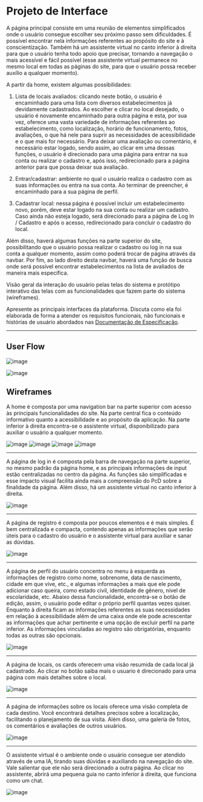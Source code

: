 
# Projeto de Interface

A página principal consiste em uma reunião de elementos simplificados onde o usuário consegue escolher seu próximo passo sem dificuldades. É possível encontrar nela informações referentes ao propósito do site e à conscientização. Também há um assistente virtual no canto inferior à direita para que o usuário tenha todo apoio que precisar, tornando a navegação o mais acessível e fácil possível (esse assistente virtual permanece no mesmo local em todas as páginas do site, para que o usuário possa receber auxílio a qualquer momento).

A partir da home, existem algumas possibilidades:

1. Lista de locais avaliados: clicando neste botão, o usuário é encaminhado para uma lista com diversos estabelecimentos já devidamente cadastrados. Ao escolher e clicar no local desejado, o usuário é novamente encaminhado para outra página e esta, por sua vez, oferece uma vasta variedade de informações referentes ao estabelecimento, como localização, horário de funcionamento, fotos, avaliações, o que há nele para suprir as necessidades de acessibilidade e o que mais for necessário. Para deixar uma avaliação ou comentário, é necessário estar logado, sendo assim, ao clicar em uma dessas funções, o usuário é direcionado para uma página para entrar na sua conta ou realizar o cadastro e, após isso, redirecionado para a página anterior para que possa deixar sua avaliação.

2. Entrar/cadastrar: ambiente no qual o usuário realiza o cadastro com as suas informações ou entra na sua conta. Ao terminar de preencher, é encaminhado para a sua página de perfil.

3. Cadastrar local: nessa página é possível incluir um estabelecimento novo, porém, deve estar logado na sua conta ou realizar um cadastro. Caso ainda não esteja logado, será direcionado para a página de Log In / Cadastro e após o acesso, redirecionado para concluir o cadastro do local.

Além disso, haverá algumas funções na parte superior do site, possibilitando que o usuário possa realizar o cadastro ou log in na sua conta a qualquer momento, assim como poderá trocar de página através da navbar. Por fim, ao lado direito desta navbar, haverá uma função de busca onde será possível encontrar estabelecimentos na lista de avaliados de maneira mais específica. 


Visão geral da interação do usuário pelas telas do sistema e protótipo interativo das telas com as funcionalidades que fazem parte do sistema (wireframes).

 Apresente as principais interfaces da plataforma. Discuta como ela foi elaborada de forma a atender os requisitos funcionais, não funcionais e histórias de usuário abordados nas <a href="2-Especificação do Projeto.md"> Documentação de Especificação</a>.



-----------------------------------------------------------------------------------------------------------------


## User Flow

![image](https://github.com/ICEI-PUC-Minas-PMV-SI/pmv-si-2023-2-pe1-t3-acessibilidade/assets/141369232/2be7f64b-a167-40ea-b2b2-63514fb3dae8)

![image](https://github.com/ICEI-PUC-Minas-PMV-SI/pmv-si-2023-2-pe1-t3-acessibilidade/assets/141369232/747ea23f-d212-42a4-82ce-87f98dd0e72c)



## Wireframes

A home é composta por uma navigation bar na parte superior com acesso às principais funcionalidades do site. Na parte central fica o conteúdo informativo quanto a acessibilidade e ao propósito da aplicação. Na parte inferior à direita encontra-se o assistente virtual, disponibilizado para auxiliar o usuário a qualquer momento. 

![image](https://github.com/ICEI-PUC-Minas-PMV-SI/pmv-si-2023-2-pe1-t3-acessibilidade/assets/141369232/ba2690cc-1fba-46c3-b7c6-7d25163c402d)
![image](https://github.com/ICEI-PUC-Minas-PMV-SI/pmv-si-2023-2-pe1-t3-acessibilidade/assets/141369232/490293e4-8cad-4efd-9091-d23b875aa0eb)
![image](https://github.com/ICEI-PUC-Minas-PMV-SI/pmv-si-2023-2-pe1-t3-acessibilidade/assets/141369232/9ed563b6-e4d4-4124-aa21-830af40edf22)
![image](https://github.com/ICEI-PUC-Minas-PMV-SI/pmv-si-2023-2-pe1-t3-acessibilidade/assets/141369232/0457a52f-9816-4413-920c-4c42efd4e086)




-------------------------------------------------------------------------------------------------------------------------------------------------------------------------------
A página de log in é composta pela barra de navegação na parte superior, no mesmo padrão da página home, e as principais informações de input estão centralizadas no centro da página. As funções são simplificadas e esse impacto visual facilita ainda mais a compreensão do PcD sobre a finalidade da página. Além disso, há um assistente virtual no canto inferior à direita.

![image](https://github.com/ICEI-PUC-Minas-PMV-SI/pmv-si-2023-2-pe1-t3-acessibilidade/assets/141369232/beb6ebe7-22d5-47a7-a011-73fd4961b4a1)


---------------------------------------------------------------------------------------------------------------------------------------------------------------------------------

A página de registro é composta por poucos elementos e é mais simples. É bem centralizada e compacta, contendo apenas as informações que serão úteis para o cadastro do usuário e o assistente virtual para auxiliar e sanar as dúvidas.


![image](https://github.com/ICEI-PUC-Minas-PMV-SI/pmv-si-2023-2-pe1-t3-acessibilidade/assets/141369232/4fc99efa-3798-4cd3-842d-d6abd984bff2)





--------------------------------------------------------------------------------------------------------------------------------------------------------------------

A página de perfil do usuário concentra no menu à esquerda as informações de registro como nome, sobrenome, data de nascimento, cidade em que vive, etc., e algumas informações a mais que ele pode adicionar caso queira, como estado civil, identidade de gênero, nível de escolaridade, etc. Abaixo dessa funcionalidade, encontra-se o botão de edição, assim, o usuário pode editar o próprio perfil quantas vezes quiser. Enquanto à direita ficam as informações referentes as suas necessidades em relação à acessibilidade além de uma caixa onde ele pode acrescentar as informações que achar pertinente e uma opção de excluir perfil na parte inferior. As informações vinculadas ao registro são obrigatórias, enquanto todas as outras são opcionais.

![image](https://github.com/ICEI-PUC-Minas-PMV-SI/pmv-si-2023-2-pe1-t3-acessibilidade/assets/141369232/6e24b457-cc6b-46ff-be83-71aad7d48c63)





--------------------------------------------------------------------------------------------------------------------------------------------------------------------
A página de locais, os cards oferecem uma visão resumida de cada local já cadastrado. Ao clicar no botão saiba mais o usuario é direcionado para uma página com mais detalhes sobre o local.

![image](https://github.com/ICEI-PUC-Minas-PMV-SI/pmv-si-2023-2-pe1-t3-acessibilidade/assets/141369232/092e3f4a-22b5-49ca-bdf2-9da54145c9d2)




--------------------------------------------------------------------------------------------------------------------------------------------------------------------
A página de informações sobre os locais oferece uma visão completa de cada destino. Você encontrará detalhes precisos sobre a localização, facilitando o planejamento de sua visita. Além disso, uma galeria de fotos, os comentários e avaliações de outros usuários.

![image](https://github.com/ICEI-PUC-Minas-PMV-SI/pmv-si-2023-2-pe1-t3-acessibilidade/assets/141369232/a23a8a55-ca1c-4221-af1a-cff95a257052)


--------------------------------------------------------------------------------------------------------------------------------------------------------------------
O assistente virtual é o ambiente onde o usuário consegue ser atendido através de uma IA, tirando suas dúvidas e auxiliando na navegação do site. Vale salientar que ele não será direcionado a outra página. Ao clicar no assistente, abrirá uma pequena guia no canto inferior à direita, que funciona como um chat. 

![image](https://github.com/ICEI-PUC-Minas-PMV-SI/pmv-si-2023-2-pe1-t3-acessibilidade/assets/141369232/791e62c4-6fb8-45f6-95c0-6f4bbe341385)


